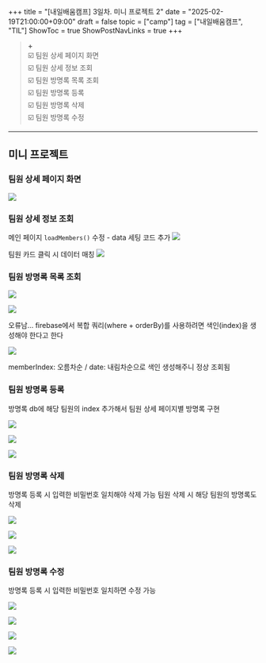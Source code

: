 +++
title = "[내일배움캠프] 3일차. 미니 프로젝트 2"
date = "2025-02-19T21:00:00+09:00"
draft = false
topic = ["camp"]
tag = ["내일배움캠프", "TIL"]
ShowToc = true
ShowPostNavLinks = true
+++

> **+**  
☑️ 팀원 상세 페이지 화면  
☑️ 팀원 상세 정보 조회  
☑️ 팀원 방명록 목록 조회  
☑️ 팀원 방명록 등록  
☑️ 팀원 방명록 삭제  
☑️ 팀원 방명록 수정  

---

## 미니 프로젝트


### 팀원 상세 페이지 화면

![](https://velog.velcdn.com/images/ezro/post/227dc23c-15ff-4a84-a975-280136059816/image.png)


### 팀원 상세 정보 조회

메인 페이지 `loadMembers()` 수정 - data 세팅 코드 추가
![](https://velog.velcdn.com/images/ezro/post/35e0b44d-c5d4-49da-ac77-484e6815788f/image.png)

팀원 카드 클릭 시 데이터 매칭
![](https://velog.velcdn.com/images/ezro/post/02e8f255-efec-48c9-a13b-7776d0238aef/image.png)


### 팀원 방명록 목록 조회

![](https://velog.velcdn.com/images/ezro/post/e7f5077d-6a7f-4e07-846e-60f9f5bca0fb/image.png)

![](https://velog.velcdn.com/images/ezro/post/b209f915-0ee4-4738-b741-b6af497e6c43/image.png)

오류남... firebase에서 복합 쿼리(where + orderBy)를 사용하려면 색인(index)을 생성해야 한다고 한다

![](https://velog.velcdn.com/images/ezro/post/c7f06d75-c44c-4f8f-bcce-af26e7174052/image.png)

memberIndex: 오름차순 / date: 내림차순으로 색인 생성해주니 정상 조회됨


### 팀원 방명록 등록

방명록 db에 해당 팀원의 index 추가해서 팀원 상세 페이지별 방명록 구현

![](https://velog.velcdn.com/images/ezro/post/410bbe97-6f23-4815-adcc-7b96cddc74ac/image.gif)

![](https://velog.velcdn.com/images/ezro/post/37fdab15-bb51-4443-a3f0-fa41cb097a96/image.png)

![](https://velog.velcdn.com/images/ezro/post/3f9e69f3-b7ac-4d0e-90f5-2342aaeb9e9e/image.png)


### 팀원 방명록 삭제

방명록 등록 시 입력한 비밀번호 일치해야 삭제 가능
팀원 삭제 시 해당 팀원의 방명록도 삭제

![](https://velog.velcdn.com/images/ezro/post/62095588-e942-4957-9c43-4148871abe9d/image.gif)

![](https://velog.velcdn.com/images/ezro/post/721c2614-fa62-4106-8551-eb17b30b3e16/image.png)

![](https://velog.velcdn.com/images/ezro/post/013df90d-2d96-40c2-978d-ce02f1f5c0a8/image.png)



### 팀원 방명록 수정

방명록 등록 시 입력한 비밀번호 일치하면 수정 가능

![](https://velog.velcdn.com/images/ezro/post/6746dcdb-9928-41d4-be3e-74af66b8d109/image.gif)

![](https://velog.velcdn.com/images/ezro/post/a4ff9576-f8a3-4208-b43d-05a1727ecdf1/image.png)

![](https://velog.velcdn.com/images/ezro/post/3e638e9d-e061-45e7-b05c-6877906c258a/image.png)

![](https://velog.velcdn.com/images/ezro/post/7788bc9a-bad0-442b-ac70-baf631782654/image.png)
